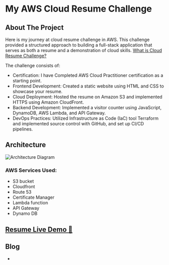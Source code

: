 # My AWS Cloud Resume Challenge
## About The Project
Here is my journey at cloud resume challenge in AWS. This challenge provided a structured approach to building a full-stack application that serves as both a resume and a demonstration of cloud skills. [What is Cloud Resume Challenge?](https://cloudresumechallenge.dev/docs/the-challenge/aws/)

The challenge consists of:
- Certification: I have Completed AWS Cloud Practitioner certification as a starting point.
- Frontend Development: Created a static website using HTML and CSS to showcase your resume.
- Cloud Deployment: Hosted the resume on Amazon S3 and implemented HTTPS using Amazon CloudFront.
- Backend Development: Implemented a visitor counter using JavaScript, DynamoDB, AWS Lambda, and API Gateway.
- DevOps Practices: Utilized Infrastructure as Code (IaC) tool Terraform and implemented source control with GitHub, and set up CI/CD pipelines.

## Architecture

![Architecture Diagram](/img/aws-resume-challenge-architecture.jpeg)


### AWS Services Used:
* S3 bucket
* Cloudfront
* Route 53
* Certificate Manager
* Lambda function
* API Gateway
* Dynamo DB

## [Resume Live Demo 🔗](https://www.nagaprasannakasu.com/)

## Blog
- 
